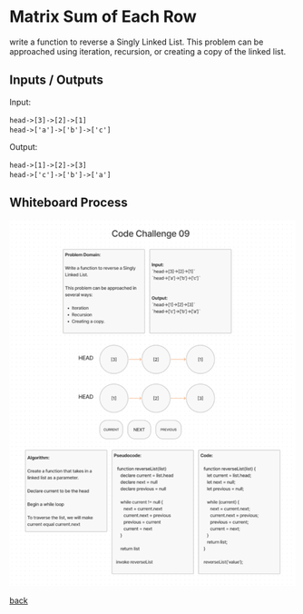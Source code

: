 # Matrix Sum of Each Row

write a function to reverse a Singly Linked List. This problem can be approached using iteration, recursion, or creating a copy of the linked list.

## Inputs / Outputs

Input:

`head->[3]->[2]->[1]`\
`head->['a']->['b']->['c']`

Output:

`head->[1]->[2]->[3]`\
`head->['c']->['b']->['a']`

## Whiteboard Process

![Linked List Reverse](./linked-list-reverse.png)

[back](../README.md)

